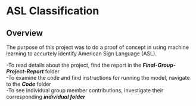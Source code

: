 # ASL Classification

## Overview
The purpose of this project was to do a proof of concept in using machine learning to accurtely identify American Sign Language (ASL).  

-To read details about the project, find the report in the ***Final-Group-Project-Report*** folder  
-To examine the code and find instructions for running the model, navigate to the ***Code*** folder  
-To see individual group member contributions, investigate their corresponding ***individual folder***
